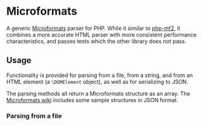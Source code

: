 # Microformats

A generic [Microformats](https://microformats.io/) parser for PHP. While it similar to [php-mf2](https://github.com/microformats/php-mf2), it combines a more accurate HTML parser with more consistent performance characteristics, and passes tests which the other library does not pass.

## Usage

Functionality is provided for parsing from a file, from a string, and from an HTML element (a `\DOMElement` object), as well as for serializing to JSON.

The parsing methods all return a Microformats structure as an array. The [Microformats wiki](https://microformats.org/wiki/microformats2) includes some sample structures in JSON format.

### Parsing from a file
